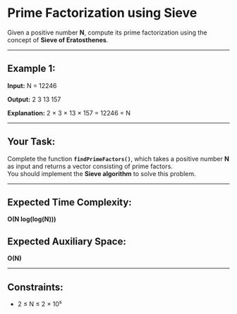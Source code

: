 # Prime Factorization using Sieve

Given a positive number **N**, compute its prime factorization using the concept of **Sieve of Eratosthenes**.

---

## Example 1:

**Input:** N = 12246

**Output:** 2 3 13 157

**Explanation:** 2 × 3 × 13 × 157 = 12246 = N

---

## Your Task:

Complete the function **`findPrimeFactors()`**, which takes a positive number **N** as input and returns a vector consisting of prime factors.  
You should implement the **Sieve algorithm** to solve this problem.

---

## Expected Time Complexity:

**O(N log(log(N)))**

## Expected Auxiliary Space:

**O(N)**

---

## Constraints:

- 2 ≤ N ≤ 2 × 10⁵
